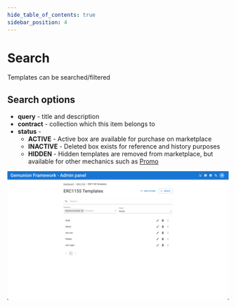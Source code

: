 ```yaml
---
hide_table_of_contents: true
sidebar_position: 4
---
```


# Search

Templates can be searched/filtered

## Search options

- **query** - title and description
- **contract** - collection which this item belongs to
- **status** -
    - **ACTIVE** - Active box are available for purchase on marketplace
    - **INACTIVE** - Deleted box exists for reference and history purposes
    - **HIDDEN** - Hidden templates are removed from marketplace, but available for other mechanics such as [Promo](/admin/mechanics-meta/promo/)


![ERC1155 template search](/img/admin/hierarchy/erc1155/template_search.png)
